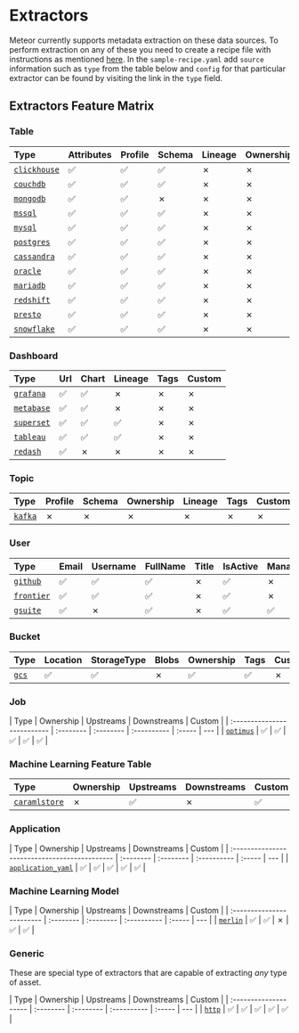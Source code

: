 # Extractors

Meteor currently supports metadata extraction on these data sources. To perform
extraction on any of these you need to create a recipe file with instructions as
mentioned [here](../concepts/recipe.md). In the `sample-recipe.yaml`
add `source` information such as `type` from the table below and `config` for
that particular extractor can be found by visiting the link in the `type` field.

## Extractors Feature Matrix

### Table

| Type                              | Attributes | Profile | Schema | Lineage | Ownership | Custom |
| :-------------------------------- | :--------- | :------ | :----- | :------ | :-------- | :----- |
| [`clickhouse`][clickhouse-readme] | ✅         | ✅      | ✅     | ✗       | ✗         | ✗      |
| [`couchdb`][couchdb-readme]       | ✅         | ✅      | ✅     | ✗       | ✗         | ✗      |
| [`mongodb`][mongodb-readme]       | ✅         | ✅      | ✗      | ✗       | ✗         | ✗      |
| [`mssql`][mssql-readme]           | ✅         | ✅      | ✅     | ✗       | ✗         | ✗      |
| [`mysql`][mysql-readme]           | ✅         | ✅      | ✅     | ✗       | ✗         | ✗      |
| [`postgres`][postgres-readme]     | ✅         | ✅      | ✅     | ✗       | ✗         | ✗      |
| [`cassandra`][cassandra-readme]   | ✅         | ✅      | ✅     | ✗       | ✗         | ✗      |
| [`oracle`][oracle-readme]         | ✅         | ✅      | ✅     | ✗       | ✗         | ✗      |
| [`mariadb`][mariadb-readme]       | ✅         | ✅      | ✅     | ✗       | ✗         | ✗      |
| [`redshift`][redshift-readme]     | ✅         | ✅      | ✅     | ✗       | ✗         | ✗      |
| [`presto`][presto-readme]         | ✅         | ✅      | ✅     | ✗       | ✗         | ✗      |
| [`snowflake`][snowflake-readme]   | ✅         | ✅      | ✅     | ✗       | ✗         | ✗      |

### Dashboard

| Type                          | Url | Chart | Lineage | Tags | Custom |
| :---------------------------- | :-- | :---- | :------ | :--- | :----- |
| [`grafana`][grafana-readme]   | ✅  | ✅    | ✗       | ✗    | ✗      |
| [`metabase`][metabase-readme] | ✅  | ✅    | ✗       | ✗    | ✗      |
| [`superset`][superset-readme] | ✅  | ✅    | ✅      | ✗    | ✗      |
| [`tableau`][tableau-readme]   | ✅  | ✅    | ✅      | ✗    | ✗      |
| [`redash`][redash-readme]     | ✅  | ✗     | ✗       | ✗    | ✗      |

### Topic

| Type                    | Profile | Schema | Ownership | Lineage | Tags | Custom |
| :---------------------- | :------ | :----- | :-------- | :------ | :--- | :----- |
| [`kafka`][kafka-readme] | ✗       | ✗      | ✗         | ✗       | ✗    | ✗      |

### User

| Type                      | Email | Username | FullName | Title | IsActive | ManagerEmail | Profiles | Memberships | facets | common |
| :------------------------ | :---- | :------- | :------- | :---- | :------- | :----------- | :------- | :---------- | :----- | :----- |
| [`github`][github-readme] | ✅    | ✅       | ✅       | ✗     | ✅       | ✗            | ✗        | ✗           | ✗      | ✗      |
| [`frontier`][frontier-readme] | ✅    | ✅       | ✅       | ✗     | ✅       | ✗            | ✗        | ✅          | ✅     | ✗      |
| [`gsuite`][gsuite-readme] | ✅    | ✗        | ✅       | ✗     | ✅       | ✅           | ✗        | ✗           | ✗      | ✗      |

### Bucket

| Type                | Location | StorageType | Blobs | Ownership | Tags | Custom | Timestamps |
| :------------------ | :------- | :---------- | :---- | :-------- | :--- | :----- | :--------- |
| [`gcs`][gcs-readme] | ✅       | ✅          | ✗     | ✅        | ✅   | ✗      | ✅         |

### Job

| Type                        | Ownership | Upstreams | Downstreams | Custom |
| :-------------------------- | :-------- | :-------- | :---------- | :----- | --- |
| [`optimus`][optimus-readme] | ✅        | ✅        | ✅          | ✅     | ✅  |

### Machine Learning Feature Table

| Type                                | Ownership | Upstreams | Downstreams | Custom |
| :---------------------------------- | :-------- | :-------- | :---------- | :----- |
| [`caramlstore`][caramlstore-readme] | ✗         | ✅        | ✗           | ✅     |

### Application

| Type                                          | Ownership | Upstreams | Downstreams | Custom |
| :-------------------------------------------- | :-------- | :-------- | :---------- | :----- | --- |
| [`application_yaml`][application-yaml-readme] | ✅        | ✅        | ✅          | ✅     | ✅  |

### Machine Learning Model

| Type                      | Ownership | Upstreams | Downstreams | Custom |
| :------------------------ | :-------- | :-------- | :---------- | :----- | --- |
| [`merlin`][merlin-readme] | ✅        | ✅        | ✗           | ✅     | ✅  |

### Generic

These are special type of extractors that are capable of extracting _any_ type
of asset.

| Type                  | Ownership | Upstreams | Downstreams | Custom |
| :-------------------- | :-------- | :-------- | :---------- | :----- | --- |
| [`http`][http-readme] | ✅        | ✅        | ✅          | ✅     | ✅  |

<!--- Not using relative links because that breaks the docs build -->

[clickhouse-readme]: https://github.com/raystack/meteor/tree/main/plugins/extractors/clickhouse/README.md
[couchdb-readme]: https://github.com/raystack/meteor/tree/main/plugins/extractors/couchdb/README.md
[mongodb-readme]: https://github.com/raystack/meteor/tree/main/plugins/extractors/mongodb/README.md
[mssql-readme]: https://github.com/raystack/meteor/tree/main/plugins/extractors/mssql/README.md
[mysql-readme]: https://github.com/raystack/meteor/tree/main/plugins/extractors/mysql/README.md
[postgres-readme]: https://github.com/raystack/meteor/tree/main/plugins/extractors/postgres/README.md
[cassandra-readme]: https://github.com/raystack/meteor/tree/main/plugins/extractors/cassandra/README.md
[oracle-readme]: https://github.com/raystack/meteor/tree/main/plugins/extractors/oracle/README.md
[mariadb-readme]: https://github.com/raystack/meteor/tree/main/plugins/extractors/mariadb/README.md
[redshift-readme]: https://github.com/raystack/meteor/tree/main/plugins/extractors/redshift/README.md
[presto-readme]: https://github.com/raystack/meteor/tree/main/plugins/extractors/presto/README.md
[snowflake-readme]: https://github.com/raystack/meteor/tree/main/plugins/extractors/snowflake/README.md
[grafana-readme]: https://github.com/raystack/meteor/tree/main/plugins/extractors/grafana/README.md
[metabase-readme]: https://github.com/raystack/meteor/tree/main/plugins/extractors/metabase/README.md
[superset-readme]: https://github.com/raystack/meteor/tree/main/plugins/extractors/superset/README.md
[tableau-readme]: https://github.com/raystack/meteor/tree/main/plugins/extractors/tableau/README.md
[redash-readme]: https://github.com/raystack/meteor/tree/main/plugins/extractors/redash/README.md
[kafka-readme]: https://github.com/raystack/meteor/tree/main/plugins/extractors/kafka/README.md
[github-readme]: https://github.com/raystack/meteor/tree/main/plugins/extractors/github/README.md
[frontier-readme]: https://github.com/raystack/meteor/tree/main/plugins/extractors/frontier/README.md
[gsuite-readme]: https://github.com/raystack/meteor/tree/main/plugins/extractors/gsuite/README.md
[gcs-readme]: https://github.com/raystack/meteor/tree/main/plugins/extractors/gcs/README.md
[optimus-readme]: https://github.com/raystack/meteor/tree/main/plugins/extractors/optimus/README.md
[caramlstore-readme]: https://github.com/raystack/meteor/tree/main/plugins/extractors/caramlstore/README.md
[application-yaml-readme]: https://github.com/raystack/meteor/tree/main/plugins/extractors/application_yaml/README.md
[merlin-readme]: https://github.com/raystack/meteor/tree/main/plugins/extractors/merlin/README.md
[http-readme]: https://github.com/raystack/meteor/tree/main/plugins/extractors/http/README.md
